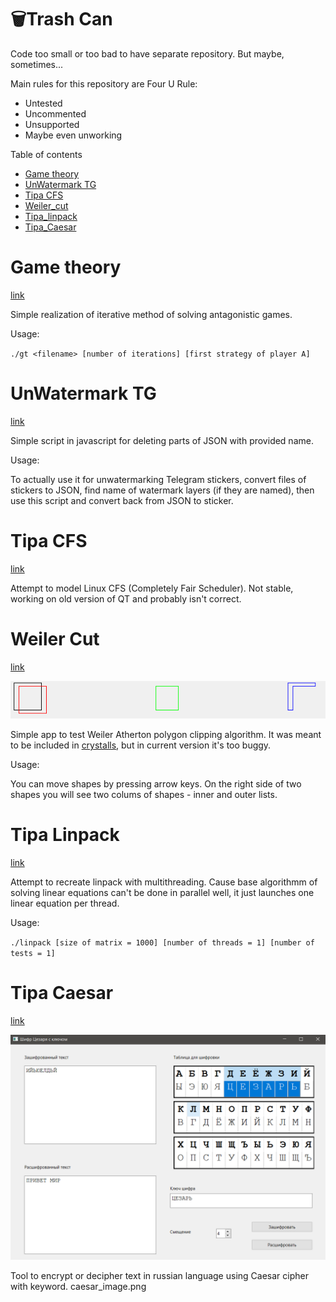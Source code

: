 # 🗑️Trash Can
Code too small or too bad to have separate repository. But maybe, sometimes...

Main rules for this repository are Four U Rule:
 - Untested
 - Uncommented
 - Unsupported
 - Maybe even unworking

 Table of contents
   * [Game theory](#Game-theory)
   * [UnWatermark TG](#UnWatermark-TG)
   * [Tipa CFS](#Tipa-CFS)
   * [Weiler_cut](#Weiler-cut)
   * [Tipa_linpack](#Tipa-Linpack)
   * [Tipa_Caesar](#Tipa-Caesar)

# Game theory
 
[link](/game_theory)

 Simple realization of iterative method of solving antagonistic games. 
 
 Usage: 
 
 `./gt <filename> [number of iterations] [first strategy of player A]`

 
# UnWatermark TG
 
[link](/UnWatermarkTG)

 Simple script in javascript for deleting parts of JSON with provided name. 
 
 Usage: 
 
 To actually use it for unwatermarking Telegram stickers, convert files of stickers to JSON, find name of watermark layers (if they are named), then use this script and convert back from JSON to sticker.


 # Tipa CFS
 
[link](/tipa_CFS)

 Attempt to model Linux CFS (Completely Fair Scheduler). Not stable, working on old version of QT and probably isn't correct. 


 # Weiler Cut

[link](/Weiler_cut)

 <img src="images/weiler_image.png" alt="" width="600"/>

 Simple app to test Weiler Atherton polygon clipping algorithm. It was meant to be included in [crystalls](https://github.com/SmirnuX/crystalls), but in current version it's too buggy.
 
 Usage:
 
 You can move shapes by pressing arrow keys. On the right side of two shapes you will see two colums of shapes - inner and outer lists.
 
 
 # Tipa Linpack

[link](/tipa_linpack)

 Attempt to recreate linpack with multithreading. Cause base algorithmm of solving linear equations can't be done in parallel well, it just launches one linear equation per thread. 
 
  Usage: 
 
 `./linpack [size of matrix = 1000] [number of threads = 1] [number of tests = 1]`

 # Tipa Caesar

[link](/tipa_caesar)

 <img src="images/caesar_image.png" alt="" width="600"/>

Tool to encrypt or decipher text in russian language using Caesar cipher with keyword.
caesar_image.png
